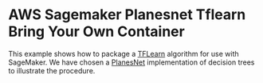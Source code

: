 # AWS Sagemaker Planesnet Tflearn Bring Your Own Container

This example shows how to package a [TFLearn][tfl] algorithm for use with SageMaker. We have chosen a [PlanesNet][planesnet]  implementation of decision trees to illustrate the procedure.




[tfl]: http://tflearn.org/
[planesnet]: https://github.com/rhammell/planesnet-detector
